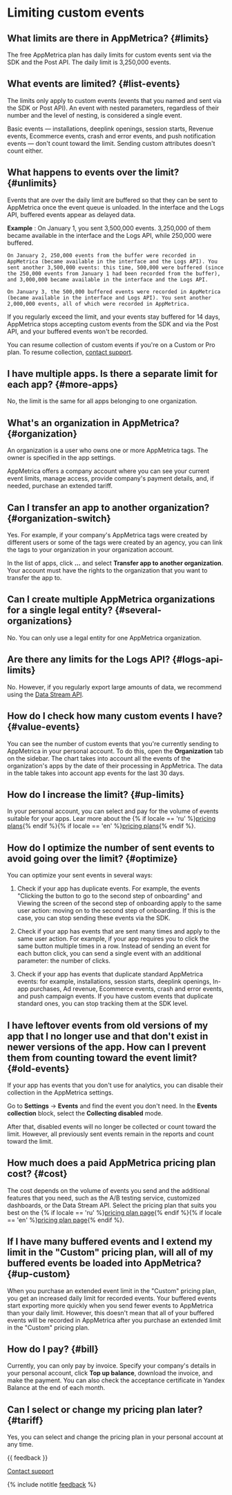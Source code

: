 # Limiting custom events

## What limits are there in AppMetrica? {#limits}

The free AppMetrica plan has daily limits for custom events sent via the SDK and the Post API. The daily limit is 3,250,000 events.

## What events are limited? {#list-events}

The limits only apply to custom events (events that you named and sent via the SDK or Post API). An event with nested parameters, regardless of their number and the level of nesting, is considered a single event.

Basic events — installations, deeplink openings, session starts, Revenue events, Ecommerce events, crash and error events, and push notification events — don't count toward the limit. Sending custom attributes doesn't count either.

## What happens to events over the limit? {#unlimits}

Events that are over the daily limit are buffered so that they can be sent to AppMetrica once the event queue is unloaded. In the interface and the Logs API, buffered events appear as delayed data.

**Example**
:   On January 1, you sent 3,500,000 events. 3,250,000 of them became available in the interface and the Logs API, while 250,000 were buffered.

    On January 2, 250,000 events from the buffer were recorded in AppMetrica (became available in the interface and the Logs API). You sent another 3,500,000 events: this time, 500,000 were buffered (since the 250,000 events from January 1 had been recorded from the buffer), and 3,000,000 became available in the interface and the Logs API.

    On January 3, the 500,000 buffered events were recorded in AppMetrica (became available in the interface and Logs API). You sent another 2,000,000 events, all of which were recorded in AppMetrica.

If you regularly exceed the limit, and your events stay buffered for 14 days, AppMetrica stops accepting custom events from the SDK and via the Post API, and your buffered events won't be recorded.

You can resume collection of custom events if you're on a Custom or Pro plan. To resume collection, [contact support](feedback-new.md).

## I have multiple apps. Is there a separate limit for each app? {#more-apps}

No, the limit is the same for all apps belonging to one organization.

## What's an organization in AppMetrica? {#organization}

An organization is a user who owns one or more AppMetrica tags. The owner is specified in the app settings.

AppMetrica offers a company account where you can see your current event limits, manage access, provide company's payment details, and, if needed, purchase an extended tariff.

## Can I transfer an app to another organization? {#organization-switch}

Yes. For example, if your company's AppMetrica tags were created by different users or some of the tags were created by an agency, you can link the tags to your organization in your organization account.

In the list of apps, click **...** and select **Transfer app to another organization**. Your account must have the rights to the organization that you want to transfer the app to.

## Can I create multiple AppMetrica organizations for a single legal entity? {#several-organizations}

No. You can only use a legal entity for one AppMetrica organization.

## Are there any limits for the Logs API? {#logs-api-limits}

No. However, if you regularly export large amounts of data, we recommend using the [Data Stream API](../mobile-api/datastream/about.md).

## How do I check how many custom events I have? {#value-events}

You can see the number of custom events that you're currently sending to AppMetrica in your personal account. To do this, open the **Organization** tab on the sidebar. The chart takes into account all the events of the organization's apps by the date of their processing in AppMetrica. The data in the table takes into account app events for the last 30 days.

## How do I increase the limit? {#up-limits}

In your personal account, you can select and pay for the volume of events suitable for your apps. Lear more about the {% if locale == 'ru' %}[pricing plans](https://ads.yandex.com/analytics/pricing/ru){% endif %}{% if locale == 'en' %}[pricing plans](https://ads.yandex.com/analytics/pricing){% endif %}.

## How do I optimize the number of sent events to avoid going over the limit? {#optimize}

You can optimize your sent events in several ways:

1. Check if your app has duplicate events. For example, the events "Clicking the button to go to the second step of onboarding" and Viewing the screen of the second step of onboarding apply to the same user action: moving on to the second step of onboarding. If this is the case, you can stop sending these events via the SDK.

2. Check if your app has events that are sent many times and apply to the same user action. For example, if your app requires you to click the same button multiple times in a row. Instead of sending an event for each button click, you can send a single event with an additional parameter: the number of clicks.

3. Check if your app has events that duplicate standard AppMetrica events: for example, installations, session starts, deeplink openings, In-app purchases, Ad revenue, Ecommerce events, crash and error events, and push campaign events. If you have custom events that duplicate standard ones, you can stop tracking them at the SDK level.


## I have leftover events from old versions of my app that I no longer use and that don't exist in newer versions of the app. How can I prevent them from counting toward the event limit? {#old-events}

If your app has events that you don't use for analytics, you can disable their collection in the AppMetrica settings.

Go to **Settings** → **Events** and find the event you don't need. In the **Events collection** block, select the **Collecting disabled** mode.

After that, disabled events will no longer be collected or count toward the limit. However, all previously sent events remain in the reports and count toward the limit.

## How much does a paid AppMetrica pricing plan cost? {#cost}

The cost depends on the volume of events you send and the additional features that you need, such as the A/B testing service, customized dashboards, or the Data Stream API. Select the pricing plan that suits you best on the {% if locale == 'ru' %}[pricing plan page](https://ads.yandex.com/analytics/pricing/ru){% endif %}{% if locale == 'en' %}[pricing plan page](https://ads.yandex.com/analytics/pricing){% endif %}.

## If I have many buffered events and I extend my limit in the "Custom" pricing plan, will all of my buffered events be loaded into AppMetrica? {#up-custom}

When you purchase an extended event limit in the "Custom" pricing plan, you get an increased daily limit for recorded events. Your buffered events start exporting more quickly when you send fewer events to AppMetrica than your daily limit. However, this doesn't mean that all of your buffered events will be recorded in AppMetrica after you purchase an extended limit in the "Custom" pricing plan.

## How do I pay? {#bill}

Currently, you can only pay by invoice. Specify your company's details in your personal account, click **Top up balance**, download the invoice, and make the payment. You can also check the acceptance certificate in Yandex Balance at the end of each month.

## Can I select or change my pricing plan later? {#tariff}

Yes, you can select and change the pricing plan in your personal account at any time.

{{ feedback }}

<a href="../troubleshooting/feedback-new">
  <span class="button">Contact support</span>
</a>

{% include notitle [feedback](../_includes/feedback-button.md) %}
